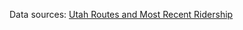 Data sources:
[Utah Routes and Most Recent Ridership](https://data-rideuta.opendata.arcgis.com/datasets/rideuta::uta-routes-and-most-recent-ridership/about)